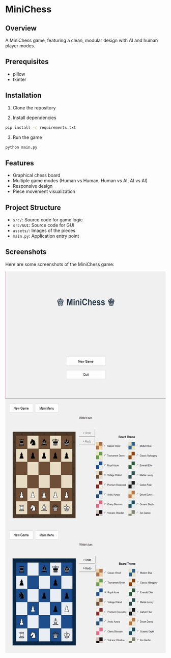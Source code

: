 # MiniChess

## Overview
A MiniChess game, featuring a clean, modular design with AI and human player modes.

## Prerequisites
- pillow
- tkinter

## Installation
1. Clone the repository

2. Install dependencies
```bash
pip install -r requirements.txt
```
3. Run the game
```bash
python main.py
```

## Features
- Graphical chess board
- Multiple game modes (Human vs Human, Human vs AI, AI vs AI)
- Responsive design
- Piece movement visualization

## Project Structure
- `src/`: Source code for game logic
- `src/GUI`: Source code for GUI
- `assets/`: Images of the pieces
- `main.py`: Application entry point

## Screenshots
Here are some screenshots of the MiniChess game:

<img src="https://github.com/Rafid13iit/miniChess_AI_Project-1/blob/Rafid/assets/a.png?raw=true" width="750" height="400" align="center">
<img src="https://github.com/Rafid13iit/miniChess_AI_Project-1/blob/Rafid/assets/b.png?raw=true" width="750" height="400" align="center">
<img src="https://github.com/Rafid13iit/miniChess_AI_Project-1/blob/Rafid/assets/c.png?raw=true" width="750" height="400" align="center">